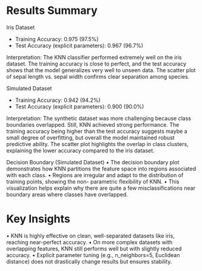 # Results Summary

Iris Dataset
- Training Accuracy: 0.975 (97.5%)
- Test Accuracy (explicit parameters): 0.967 (96.7%)

Interpretation: The KNN classifier performed extremely well on the iris dataset. The training accuracy
is close to perfect, and the test accuracy shows that the model generalizes very well to unseen data. The
scatter plot of sepal length vs. sepal width confirms clear separation among species.

Simulated Dataset
- Training Accuracy: 0.942 (94.2%)
- Test Accuracy (explicit parameters): 0.900 (90.0%)

Interpretation: The synthetic dataset was more challenging because class boundaries overlapped. Still,
KNN achieved strong performance. The training accuracy being higher than the test accuracy suggests
maybe a small degree of overfitting, but overall the model maintained robust predictive ability. The
scatter plot highlights the overlap in class clusters, explaining the lower accuracy compared to the iris
dataset.

Decision Boundary (Simulated Dataset)
• The decision boundary plot demonstrates how KNN partitions the feature space into regions
associated with each class.
• Regions are irregular and adapt to the distribution of training points, showing the non-
parametric flexibility of KNN.
• This visualization helps explain why there are quite a few misclassifications near boundary
areas where classes have overlapped.

# Key Insights
• KNN is highly effective on clean, well-separated datasets like iris, reaching near-perfect
accuracy.
• On more complex datasets with overlapping features, KNN still performs well but with slightly
reduced accuracy.
• Explicit parameter tuning (e.g., n_neighbors=5, Euclidean distance) does not drastically change
results but ensures stability.
